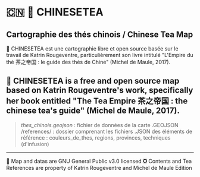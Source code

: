 #  🇨🇳 🌱 CHINESETEA
## Cartographie des thés chinois / Chinese Tea Map

🍵 CHINESETEA est une cartographie libre et open source basée sur le travail de Katrin Rougeventre, particulièrement son livre intitulé "L'Empire du thé 茶之帝国 : le guide des thés de Chine" (Michel de Maule, 2017).

🍵 CHINESETEA is a free and open source map based on Katrin Rougeventre's work, specifically her book entitled "The Tea Empire 茶之帝国 : the chinese tea's guide" (Michel de Maule, 2017).
---

> *thes_chinois.geojson* : fichier de données de la carte .GEOJSON
> /references/ : dossier comprenant les fichiers .JSON des éléments de référence : couleurs_de_thes, regions, provinces, techniques (d'infusion)

---

🔁 Map and datas are GNU General Public v3.0 licensed
❎ Contents and Tea References are property of Katrin Rougeventre and Michel de Maule Edition
